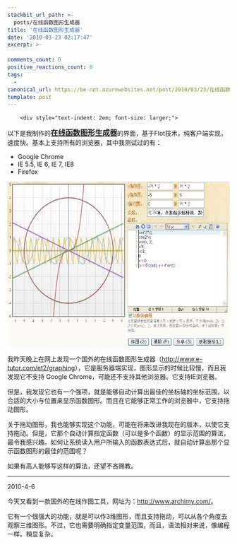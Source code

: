 ```yaml
---
stackbit_url_path: >-
  posts/在线函数图形生成器
title: '在线函数图形生成器'
date: '2010-03-23 02:17:47'
excerpt: >-
  
comments_count: 0
positive_reactions_count: 0
tags: 
  - 
canonical_url: https://be-net.azurewebsites.net/post/2010/03/23/在线函数图形生成器
template: post
---
```


        <div style="text-indent: 2em; font-size: larger;">
<p>以下是我制作的<a target="_blank" href="http://www.myfootprints.cn/tools/9_OnlineFunctionGraph.asp"><span style="font-size: larger; "><strong>在线函数图形生成器</strong></span></a>的界面，基于Flot技术，纯客户端实现，速度快。基本上支持所有的浏览器，其中我测试过的有：</p>
<ul style="text-indent: 0;">
    <li>Google Chrome</li>
    <li>IE 5.5, IE 6, IE 7, IE8</li>
    <li>Firefox</li>
</ul>
<p><a target="_blank" href="http://www.myfootprints.cn/tools/9_OnlineFunctionGraph.asp"><img width="600" height="374" alt="" src="https://raw.githubusercontent.com/Jeff-Tian/blogengine.net/master/Source/BlogEngine/BlogEngine.NET/App_Data/files/image_227.png"></a></p>
<p>我昨天晚上在网上发现一个国外的在线函数图形生成器（<a href="http://www.e-tutor.com/et2/graphing">http://www.e-tutor.com/et2/graphing</a>），它是服务器端实现，图形显示的时候比较慢，而且我发现它不支持 Google Chrome，可能还不支持其他浏览器。它支持IE浏览器。</p>
<p>但是，我发现它也有一个强项，就是能够自动计算出最佳的坐标轴的坐标范围，以合适的大小与位置来显示函数图形。而且在它能够正常工作的浏览器中，它支持拖动图形。</p>
<p>关于拖动图形，我也能够实现这个功能，可能在将来改进我现在的版本，以使它支持拖动。但是，它那个自动计算指定函数（可以是多个函数）的显示范围的算法，最令我感兴趣。如何让系统读入用户所输入的函数表达式后，就自动计算出那个显示函数图形的最佳的范围呢？</p>
<p>如果有高人能够写这样的算法，还望不吝赐教。</p>
<hr>
<p>2010-4-6</p>
<p>今天又看到一款国外的在线作图工具，网址为：<a href="http://www.archimy.com/">http://www.archimy.com/</a>。</p>
<p>它有一个很强大的功能，就是可以作3维图形，而且支持拖动，可以从各个角度去观察三维图形。不过，它也需要明确指定变量范围，而且，语法相对来说，像编程一样。稍显复杂。</p>
</div>
      